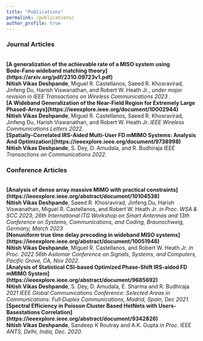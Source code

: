 ```yaml
---
title: "Publications"
permalink: /publications/
author_profile: true
---
```


### Journal Articles
<br>
<b>[A generalization of the achievable rate of a MISO system using Bode‑Fano wideband matching theory](https://arxiv.org/pdf/2310.09723v1.pdf)</b> <br> 
<b>Nitish Vikas Deshpande</b>, Miguel R. Castellanos, Saeed R. Khosravirad,  Jinfeng Du, Harish Viswanathan, and Robert W. Heath Jr.,
<i> under major revision in IEEE Transactions on Wireless Communications 2023 .</i>

<br>
<b>[A Wideband Generalization of the Near-Field Region for Extremely Large Phased-Arrays](https://ieeexplore.ieee.org/document/10002944)</b> <br> 
<b>Nitish Vikas Deshpande</b>, Miguel R. Castellanos, Saeed R. Khosravirad,  Jinfeng Du, Harish Viswanathan, and Robert W. Heath Jr.
<i> IEEE Wireless Communications Letters 2022.</i>

<br>
<b>[Spatially-Correlated IRS-Aided Multi-User FD mMIMO Systems: Analysis And Optimization](https://ieeexplore.ieee.org/document/9738998)</b> <br> 
<b>Nitish Vikas Deshpande</b>, S. Dey, D. Amudala, and R. Budhiraja
<i> IEEE Transactions on Communications 2022.</i>


### Conference Articles
<br>
<b>[Analysis of dense array massive MIMO with practical constraints](https://ieeexplore.ieee.org/abstract/document/10104538)</b> <br> 
<b>Nitish Vikas Deshpande</b>, Saeed R. Khosravirad,  Jinfeng Du, Harish Viswanathan, Miguel R. Castellanos, and Robert W. Heath Jr.
<i> in Proc. WSA & SCC 2023; 26th International ITG Workshop on Smart Antennas and 13th Conference on Systems, Communications, and Coding, Braunschweig, Germany, March 2023</i>

<br>
<b>[Nonuniform true time delay precoding in wideband MISO systems](https://ieeexplore.ieee.org/abstract/document/10051948)</b> <br> 
<b>Nitish Vikas Deshpande</b>, Miguel R. Castellanos, and Robert W. Heath Jr.
<i> in Proc. 2022 56th Asilomar Conference on Signals, Systems, and Computers, Pacific Grove, CA, Nov 2022.</i>



<br>
<b>[Analysis of Statistical CSI‑based Optimized Phase‑Shift IRS‑aided FD mMIMO System](https://ieeexplore.ieee.org/abstract/document/9685692)</b> <br> 
<b>Nitish Vikas Deshpande</b>, S. Dey, D. Amudala, E. Sharma and R. Budhiraja
<i> 2021 IEEE Global Communications Conference: Selected Areas in Communications:
Full‑Duplex Communications, Madrid, Spain, Dec 2021.</i>

<br>
<b>[Spectral Efficiency in Poisson Cluster Based HetNets with Users-Basestations Correlation](https://ieeexplore.ieee.org/abstract/document/9342826)</b> <br> 
<b>Nitish Vikas Deshpande</b>, Sandeep K Routray and A.K. Gupta
<i> in Proc. IEEE ANTS, Delhi, India, Dec. 2020.</i>


